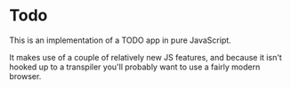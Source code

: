 # Todo

This is an implementation of a TODO app in pure JavaScript.

It makes use of a couple of relatively new JS features, and because it isn't hooked up to a transpiler you'll probably want to use a fairly modern browser.
